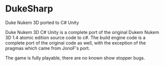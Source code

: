 # DukeSharp
Duke Nukem 3D ported to C# Unity

Duke Nukem 3D C# Unity is a complete port of the original Dukem Nukem 3D 1.4 atomic edition source code to c#. 
The build engine code is a complete port of the original code as well, with the exception of the pragmas which came from JonoF's port.

The game is fully playable, there are no known show stopper bugs. 


